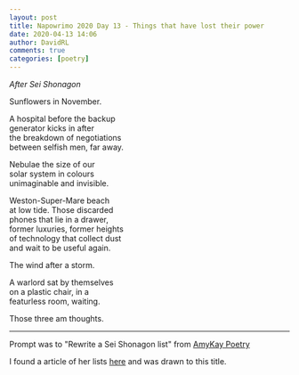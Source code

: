 ```yaml
---  
layout: post  
title: Napowrimo 2020 Day 13 - Things that have lost their power  
date: 2020-04-13 14:06  
author: DavidRL  
comments: true  
categories: [poetry]  
---  
```

<em>After Sei Shonagon</em>  

Sunflowers in November.  

A hospital before the backup  
generator kicks in after  
the breakdown of negotiations  
between selfish men, far away.  

Nebulae the size of our  
solar system in colours  
unimaginable and invisible.  

Weston-Super-Mare beach  
at low tide. Those discarded  
phones that lie in a drawer,  
former luxuries, former heights  
of technology that collect dust  
and wait to be useful again.  

The wind after a storm.  

A warlord sat by themselves  
on a plastic chair, in a  
featurless room, waiting.  

Those three am thoughts.  

***  

Prompt was to "Rewrite a Sei Shonagon list" from <a target="_blank" rel="noopener noreferrer" href="https://instagram.com/amykaypoetry?igshid=17ak24ogz39u0">AmyKay Poetry</a>  

I found a article of her lists <a target="_blank" rel="noopener noreferrer" href="https://guerrillasemiotics.com/2013/05/sei-shonagons-lists/">here</a> and was drawn to this title.  
